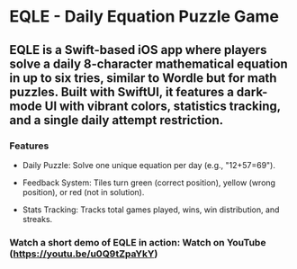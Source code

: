 # **EQLE** - Daily Equation Puzzle Game

## EQLE is a Swift-based iOS app where players solve a daily 8-character mathematical equation in up to six tries, similar to Wordle but for math puzzles. Built with SwiftUI, it features a dark-mode UI with vibrant colors, statistics tracking, and a single daily attempt restriction.

### Features

- Daily Puzzle: Solve one unique equation per day (e.g., "12+57=69").

- Feedback System: Tiles turn green (correct position), yellow (wrong position), or red (not in solution).

- Stats Tracking: Tracks total games played, wins, win distribution, and streaks.

### Watch a short demo of EQLE in action: Watch on YouTube (https://youtu.be/u0Q9tZpaYkY)
